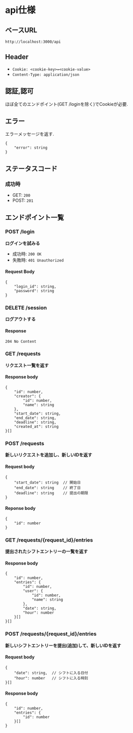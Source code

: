 # api仕様

## ベースURL
`http://localhost:3000/api`

## Header
- `Cookie: <cookie-key>=<cookie-value>`
- `Content-Type: application/json`

## 認証,認可
ほぼ全てのエンドポイント(GET /loginを除く)でCookieが必要.

## エラー
エラーメッセージを返す.
```
{
    "error": string
}
```

## ステータスコード
### 成功時
- GET: `200`
- POST: `201`

## エンドポイント一覧

### POST /login
**ログインを試みる**
- 成功時: `200 OK`
- 失敗時: `401 Unauthorized`
#### Request Body
```
{
    "login_id": string,
    "password": string
}
```

### DELETE /session
**ログアウトする**
#### Response
`204 No Content`

### GET /requests
**リクエスト一覧を返す**
#### Response body
```
{
    "id": number,
    "creator": {
        "id": number,
        "name": string
    },
    "start_date": string,
    "end_date": string,
    "deadline": string,
    "created_at": string
}[]
```

### POST /requests
**新しいリクエストを追加し、新しいIDを返す**
#### Request body
```
{
    "start_date": string  // 開始日
    "end_date": string    // 終了日
    "deadline": string    // 提出の期限
}
```
#### Reponse body
```
{
    "id": number
}
```

### GET /requests/{request_id}/entries
**提出されたシフトエントリーの一覧を返す**
#### Response body
```
{
    "id": number,
    "entries": {
        "id": number,
        "user": {
            "id": number,
            "name": string
        },
        "date": string,
        "hour": number
    }[]
}[]
```

### POST /requests/{request_id}/entries
**新しいシフトエントリーを提出(追加)して、新しいIDを返す**
#### Request body
```
{
    "date": string,  // シフトに入る日付
    "hour": number   // シフトに入る時刻
}[]
```
#### Response body
```
{
    "id": number,
    "entries": {
        "id": number
    }[]
}
```
